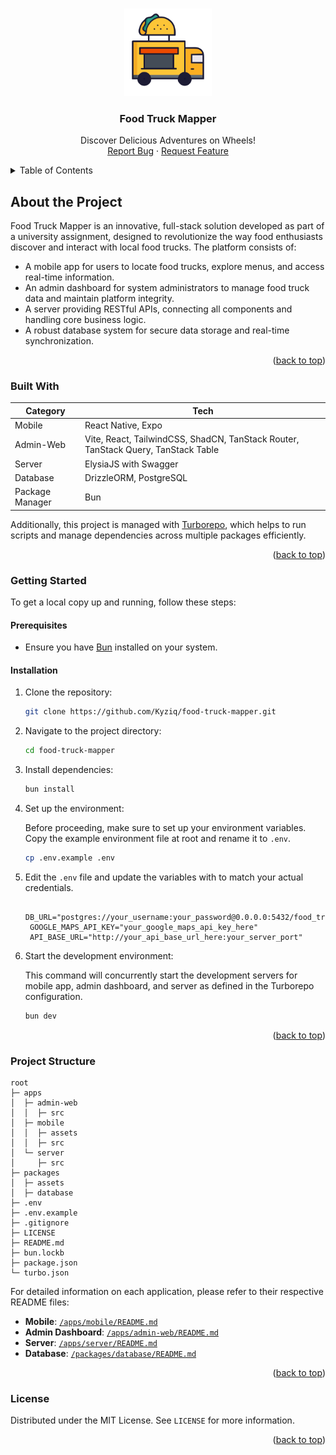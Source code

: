 <a id="readme-top"></a>

<!-- PROJECT LOGO -->
<br />
<div align="center">
  <a href="https://github.com/Kyziq/food-truck-mapper">
    <img src="/packages/assets/logo.svg" alt="Logo" width="140" height="140">
  </a>

  <h3 align="center">Food Truck Mapper</h3>
  <p align="center">
    Discover Delicious Adventures on Wheels!
    <br />
    <!-- <a href="https://github.com/Kyziq/food-truck-mapper">Explore the Demo</a> -->
    <!-- · -->
    <a href="https://github.com/Kyziq/food-truck-mapper/issues">Report Bug</a>
    ·
    <a href="https://github.com/Kyziq/food-truck-mapper/issues">Request Feature</a>
  </p>
</div>

<!-- TABLE OF CONTENTS -->
<details>
  <summary>Table of Contents</summary>
  <ol>
    <li>
      <a href="#about-the-project">About The Project</a>
      <ul>
        <li><a href="#built-with">Built With</a></li>
      </ul>
    </li>
    <li>
      <a href="#getting-started">Getting Started</a>
      <ul>
        <li><a href="#prerequisites">Prerequisites</a></li>
        <li><a href="#installation">Installation</a></li>
      </ul>
    </li>
    <li><a href="#project-structure">Project Structure</a></li>
    <li><a href="#license">License</a></li>

  </ol>
</details>

## About the Project

<!-- [![Food Truck Mapper Screenshot][product-screenshot]](https://example.com) -->

Food Truck Mapper is an innovative, full-stack solution developed as part of a university assignment, designed to revolutionize the way food enthusiasts discover and interact with local food trucks. The platform consists of:

- A mobile app for users to locate food trucks, explore menus, and access real-time information.
- An admin dashboard for system administrators to manage food truck data and maintain platform integrity.
- A server providing RESTful APIs, connecting all components and handling core business logic.
- A robust database system for secure data storage and real-time synchronization.

<p align="right">(<a href="#readme-top">back to top</a>)</p>

### Built With

| Category        | Tech                                                                              |
| --------------- | --------------------------------------------------------------------------------- |
| Mobile          | React Native, Expo                                                                |
| Admin-Web       | Vite, React, TailwindCSS, ShadCN, TanStack Router, TanStack Query, TanStack Table |
| Server          | ElysiaJS with Swagger                                                             |
| Database        | DrizzleORM, PostgreSQL                                                            |
| Package Manager | Bun                                                                               |

Additionally, this project is managed with [Turborepo](https://turborepo.org/), which helps to run scripts and manage dependencies across multiple packages efficiently.

<p align="right">(<a href="#readme-top">back to top</a>)</p>

<!-- GETTING STARTED -->

### Getting Started

To get a local copy up and running, follow these steps:

#### Prerequisites

- Ensure you have [Bun](https://bun.sh/) installed on your system.

#### Installation

1. Clone the repository:
   ```sh
   git clone https://github.com/Kyziq/food-truck-mapper.git
   ```
2. Navigate to the project directory:
   ```sh
   cd food-truck-mapper
   ```
3. Install dependencies:
   ```sh
   bun install
   ```
4. Set up the environment:

   Before proceeding, make sure to set up your environment variables. Copy the example environment file at root and rename it to `.env`.

   ```bash
   cp .env.example .env
   ```

5. Edit the `.env` file and update the variables with to match your actual credentials.
   ```env
    DB_URL="postgres://your_username:your_password@0.0.0.0:5432/food_truck_mapper"
    GOOGLE_MAPS_API_KEY="your_google_maps_api_key_here"
    API_BASE_URL="http://your_api_base_url_here:your_server_port"
   ```
6. Start the development environment:

   This command will concurrently start the development servers for mobile app, admin dashboard, and server as defined in the Turborepo configuration.

   ```sh
   bun dev
   ```

<p align="right">(<a href="#readme-top">back to top</a>)</p>

<!-- PROJECT STRUCTURE -->

### Project Structure

```plaintext
root
├─ apps
│  ├─ admin-web
│  │  ├─ src
│  ├─ mobile
│  │  ├─ assets
│  │  ├─ src
│  └─ server
│     ├─ src
├─ packages
│  ├─ assets
│  ├─ database
├─ .env
├─ .env.example
├─ .gitignore
├─ LICENSE
├─ README.md
├─ bun.lockb
├─ package.json
└─ turbo.json
```

For detailed information on each application, please refer to their respective README files:

- **Mobile**: [`/apps/mobile/README.md`](/apps/mobile/README.md)
- **Admin Dashboard**: [`/apps/admin-web/README.md`](/apps/admin-web/README.md)
- **Server**: [`/apps/server/README.md`](/apps/server/README.md)
- **Database**: [`/packages/database/README.md`](/packages/database/README.md)

<p align="right">(<a href="#readme-top">back to top</a>)</p>

<!-- LICENSE -->

### License

Distributed under the MIT License. See `LICENSE` for more information.

<p align="right">(<a href="#readme-top">back to top</a>)</p>

<!-- MARKDOWN LINKS & IMAGES -->

<!-- [React]: https://img.shields.io/badge/react-%2320232a.svg?style=for-the-badge&logo=react&logoColor=%2361DAFB
[React-url]: https://react.dev/
[ReactNative]: https://img.shields.io/badge/react_native-%2320232a.svg?style=for-the-badge&logo=react&logoColor=%2361DAFB
[ReactNative-url]: https://reactnative.dev/
[Expo]: https://img.shields.io/badge/expo-1C1E24?style=for-the-badge&logo=expo&logoColor=#D04A37
[Expo-url]: https://expo.dev/
[ElysiaJS]: https://img.shields.io/badge/elysiajs-7c7d7c.svg?style=for-the-badge&logoColor=white
[ElysiaJS-url]: https://elysiajs.com/
[Drizzle]: https://img.shields.io/badge/drizzle-C5F74F?style=for-the-badge&logo=drizzle&logoColor=black
[Drizzle-url]: https://orm.drizzle.team/
[PostgreSQL]: https://img.shields.io/badge/PostgreSQL-316192?style=for-the-badge&logo=postgresql&logoColor=white
[PostgreSQL-url]: https://www.postgresql.org/
[Bun]: https://img.shields.io/badge/bun-282a36?style=for-the-badge&logo=bun&logoColor=fbf0df
[Bun-url]: https://bun.sh/
[Vite]: https://img.shields.io/badge/vite-%23646CFF.svg?style=for-the-badge&logo=vite&logoColor=white
[Vite-url]: https://vitejs.dev/
[TailwindCSS]: https://img.shields.io/badge/tailwindcss-%2338B2AC.svg?style=for-the-badge&logo=tailwind-css&logoColor=white
[TailwindCSS-url]: https://tailwindcss.com/ -->
